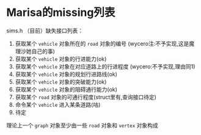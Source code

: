 # Marisa的missing列表
sims.h （目前）缺失接口列表：



1. 获取某个 ```vehicle``` 对象所在的 ```road``` 对象的编号
(wycero注:不予实现,这是魔理沙她自己的事)
2. 获取某个 ```vehicle``` 对象的行进能力(ok)
3. 获取某个 ```vehicle``` 对象在对应道路上的行进程度
(wycero:不予实现,理由同1)
4. 获取某个 ```vehicle``` 对象的规划行进路线(ok)
5. 获取某个 ```vehicle``` 对象的突破能力(ok)
6. 获取某个 ```vehicle``` 对象的阻碍通行能力(ok)
7. 获取某个 ```road``` 对象的可通行程度(struct里有,查询接口待定)
8. 命令某个 ```vehicle``` 进入某条道路(咕)
9. 待定



理论上一个 ```graph``` 对象至少由一些 ```road``` 对象和 ```vertex``` 对象构成
